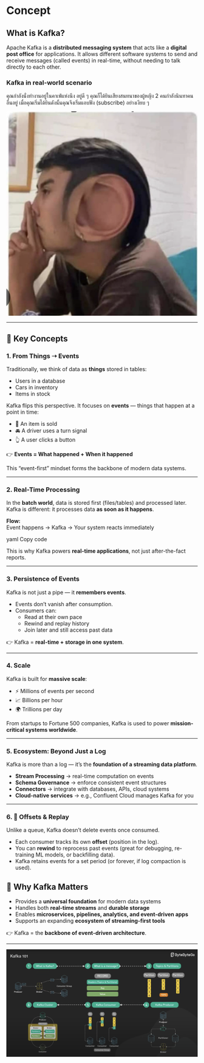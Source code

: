 # Concept


## What is Kafka? 

Apache Kafka is a **distributed messaging system** that acts like a **digital post office** for applications. It allows different software systems to send and receive messages (called events) in real-time, without needing to talk directly to each other.

### Kafka in real-world scenario

คุณกำลังนั่งทำงานอยู่ในคาเฟ่แห่งนึง อยู่ดี ๆ คุณก็ได้ยินเสียงสนทนาของผู้หญิง 2 คนกำลังนินทาคนอื่นอยู่ เมื่อคุณเริ่มได้ยินดังนั้นคุณจึงเริ่มแอบฟัง (subscribe) อย่างเงียบ ๆ

![meme_lesson1](resources/meme_lesson1.png "subscribe topic")

---

## 🔑 Key Concepts

### 1. From Things ➝ Events
Traditionally, we think of data as **things** stored in tables:
- Users in a database
- Cars in inventory
- Items in stock

Kafka flips this perspective. It focuses on **events** — things that happen at a point in time:
- 🛒 An item is sold
- 🚘 A driver uses a turn signal
- 👆 A user clicks a button

👉 **Events = What happened + When it happened**

This “event-first” mindset forms the backbone of modern data systems.

---

### 2. Real-Time Processing
In the **batch world**, data is stored first (files/tables) and processed later.  
Kafka is different: it processes data **as soon as it happens**.

**Flow:**  
Event happens → Kafka → Your system reacts immediately

yaml
Copy code

This is why Kafka powers **real-time applications**, not just after-the-fact reports.

---

### 3. Persistence of Events
Kafka is not just a pipe — it **remembers events**.

- Events don’t vanish after consumption.
- Consumers can:
    - Read at their own pace
    - Rewind and replay history
    - Join later and still access past data

👉 Kafka = **real-time + storage in one system**.

---

### 4. Scale
Kafka is built for **massive scale**:
- ⚡ Millions of events per second
- 📈 Billions per hour
- 🌍 Trillions per day

From startups to Fortune 500 companies, Kafka is used to power **mission-critical systems worldwide**.

---

### 5. Ecosystem: Beyond Just a Log
Kafka is more than a log — it’s the **foundation of a streaming data platform**.

- **Stream Processing** → real-time computation on events
- **Schema Governance** → enforce consistent event structures
- **Connectors** → integrate with databases, APIs, cloud systems
- **Cloud-native services** → e.g., Confluent Cloud manages Kafka for you

---

### 6. 🔄 Offsets & Replay

Unlike a queue, Kafka doesn’t delete events once consumed.
- Each consumer tracks its own **offset** (position in the log).
- You can **rewind** to reprocess past events (great for debugging, re-training ML models, or backfilling data).
- Kafka retains events for a set period (or forever, if log compaction is used).

## 🚀 Why Kafka Matters
- Provides a **universal foundation** for modern data systems
- Handles both **real-time streams** and **durable storage**
- Enables **microservices, pipelines, analytics, and event-driven apps**
- Supports an expanding **ecosystem of streaming-first tools**

👉 Kafka = the **backbone of event-driven architecture**.

---

![overview.png](resources/overview.png)
